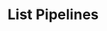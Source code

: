 ---
title: List Pipelines
excerpt: >-
  This API endpoint returns the list of all the pipelines scheduled for a
  project.
api:
  file: data-pipelines-api.json
  operationId: list-warehouse-pipeline-jobs
deprecated: false
hidden: false
metadata:
  title: ''
  description: ''
  robots: index
next:
  description: ''
---